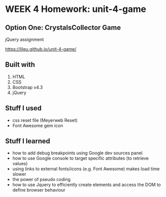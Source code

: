 

# WEEK 4 Homework: unit-4-game
## Option One: CrystalsCollector Game
jQuery assignment

https://lileu.github.io/unit-4-game/

## Built with
1. HTML
2. CSS
3. Bootstrap v4.3
4. jQuery

## Stuff I used
* css reset file (Meyerweb Reset)
* Font Awesome gem icon

## Stuff I learned
* how to add debug breakpoints using Google dev sources panel
* how to use Google console to target specific attributes (to retrieve values)
* using links to external fonts/icons (e.g. Font Awesome) makes load time slower
* the power of pseudo coding
* how to use Jquery to efficiently create elements and access the DOM to define browser behaviour
